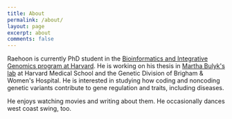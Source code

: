 ```yaml
---
title: About
permalink: /about/
layout: page
excerpt: about
comments: false
---
```


Raehoon is currently PhD student in the [Bioinformatics and Integrative Genomics program at Harvard](http://dms.hms.harvard.edu/BIG/). He is working on his thesis in [Martha Bulyk's lab](http://thebrain.bwh.harvard.edu/) at Harvard Medical School and the Genetic Division of Brigham & Women's Hospital. He is interested in studying how coding and noncoding genetic variants contribute to gene regulation and traits, including diseases.

He enjoys watching movies and writing about them. He occasionally dances west coast swing, too.


